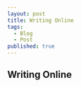 ```yaml
---
layout: post
title: Writing Online
tags: 
  - Blog
  - Post
published: true
---
```


## Writing Online